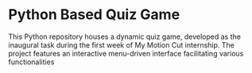 # Python Based Quiz Game 
 This Python repository houses a dynamic quiz game, developed as the inaugural task during the first week of My Motion Cut internship. The project features an interactive menu-driven interface facilitating various functionalities
